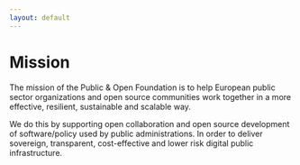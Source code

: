 ```yaml
---
layout: default
---
```


# Mission

The mission of the Public & Open Foundation is to help European public sector organizations and open source communities work together in a more effective, resilient, sustainable and scalable way.

We do this by supporting open collaboration and open source development of software/policy used by public administrations. In order to deliver sovereign, transparent, cost-effective and lower risk digital public infrastructure.
